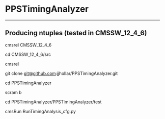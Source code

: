# PPSTimingAnalyzer

------------------------------------------
Producing ntuples (tested in CMSSW_12_4_6)
------------------------------------------

cmsrel CMSSW_12_4_6

cd CMSSW_12_4_6/src

cmsrel

git clone git@github.com:jjhollar/PPSTimingAnalyzer.git

cd PPSTimingAnalyzer

scram b

cd PPSTimingAnalyzer/PPSTimingAnalyzer/test

cmsRun RunTimingAnalysis_cfg.py